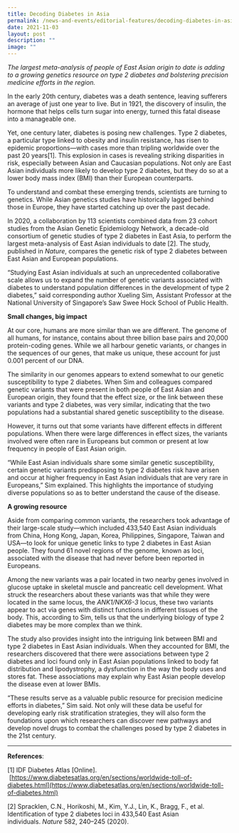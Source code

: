 ```yaml
---
title: Decoding Diabetes in Asia
permalink: /news-and-events/editorial-features/decoding-diabetes-in-asia/
date: 2021-11-03
layout: post
description: ""
image: ""
---
```

_The largest meta-analysis of people of East Asian origin to date is adding to a growing genetics resource on type 2 diabetes and bolstering precision medicine efforts in the region._

In the early 20th century, diabetes was a death sentence, leaving sufferers an average of just one year to live. But in 1921, the discovery of insulin, the hormone that helps cells turn sugar into energy, turned this fatal disease into a manageable one.

Yet, one century later, diabetes is posing new challenges. Type 2 diabetes, a particular type linked to obesity and insulin resistance, has risen to epidemic proportions—with cases more than tripling worldwide over the past 20 years[1]. This explosion in cases is revealing striking disparities in risk, especially between Asian and Caucasian populations. Not only are East Asian individuals more likely to develop type 2 diabetes, but they do so at a lower body mass index (BMI) than their European counterparts.

To understand and combat these emerging trends, scientists are turning to genetics. While Asian genetics studies have historically lagged behind those in Europe, they have started catching up over the past decade.

In 2020, a collaboration by 113 scientists combined data from 23 cohort studies from the Asian Genetic Epidemiology Network, a decade-old consortium of genetic studies of type 2 diabetes in East Asia, to perform the largest meta-analysis of East Asian individuals to date [2]. The study, published in _Nature_, compares the genetic risk of type 2 diabetes between East Asian and European populations.

“Studying East Asian individuals at such an unprecedented collaborative scale allows us to expand the number of genetic variants associated with diabetes to understand population differences in the development of type 2 diabetes,” said corresponding author Xueling Sim, Assistant Professor at the National University of Singapore’s Saw Swee Hock School of Public Health.

**Small changes, big impact**

At our core, humans are more similar than we are different. The genome of all humans, for instance, contains about three billion base pairs and 20,000 protein-coding genes. While we all harbour genetic variants, or changes in the sequences of our genes, that make us unique, these account for just 0.001 percent of our DNA.

The similarity in our genomes appears to extend somewhat to our genetic susceptibility to type 2 diabetes. When Sim and colleagues compared genetic variants that were present in both people of East Asian and European origin, they found that the effect size, or the link between these variants and type 2 diabetes, was very similar, indicating that the two populations had a substantial shared genetic susceptibility to the disease.

However, it turns out that some variants have different effects in different populations. When there were large differences in effect sizes, the variants involved were often rare in Europeans but common or present at low frequency in people of East Asian origin.

“While East Asian individuals share some similar genetic susceptibility, certain genetic variants predisposing to type 2 diabetes risk have arisen and occur at higher frequency in East Asian individuals that are very rare in Europeans,” Sim explained. This highlights the importance of studying diverse populations so as to better understand the cause of the disease.

**A growing resource**

Aside from comparing common variants, the researchers took advantage of their large-scale study—which included 433,540 East Asian individuals from China, Hong Kong, Japan, Korea, Philippines, Singapore, Taiwan and USA—to look for unique genetic links to type 2 diabetes in East Asian people. They found 61 novel regions of the genome, known as loci, associated with the disease that had never before been reported in Europeans.

Among the new variants was a pair located in two nearby genes involved in glucose uptake in skeletal muscle and pancreatic cell development. What struck the researchers about these variants was that while they were located in the same locus, the _ANK1/NKX6-3_ locus, these two variants appear to act via genes with distinct functions in different tissues of the body. This, according to Sim, tells us that the underlying biology of type 2 diabetes may be more complex than we think.

The study also provides insight into the intriguing link between BMI and type 2 diabetes in East Asian individuals. When they accounted for BMI, the researchers discovered that there were associations between type 2 diabetes and loci found only in East Asian populations linked to body fat distribution and lipodystrophy, a dysfunction in the way the body uses and stores fat. These associations may explain why East Asian people develop the disease even at lower BMIs.

“These results serve as a valuable public resource for precision medicine efforts in diabetes,” Sim said. Not only will these data be useful for developing early risk stratification strategies, they will also form the foundations upon which researchers can discover new pathways and develop novel drugs to combat the challenges posed by type 2 diabetes in the 21st century.

* * *

**References**:

\[1\] IDF Diabetes Atlas \[Online\].  [https://www.diabetesatlas.org/en/sections/worldwide-toll-of-diabetes.html](https://www.diabetesatlas.org/en/sections/worldwide-toll-of-diabetes.html)

\[2\] Spracklen, C.N., Horikoshi, M., Kim, Y.J., Lin, K., Bragg, F., et al. Identification of type 2 diabetes loci in 433,540 East Asian individuals. _Nature_ 582, 240–245 (2020).